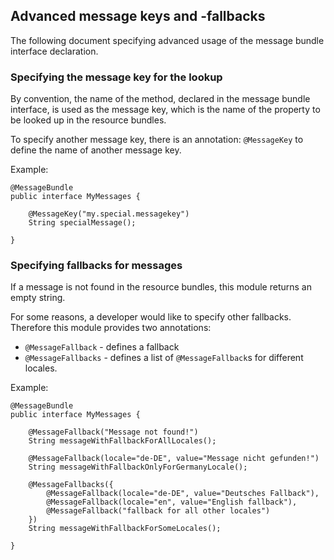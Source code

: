 ## Advanced message keys and -fallbacks

The following document specifying advanced usage of the message bundle interface declaration.

### Specifying the message key for the lookup

By convention, the name of the method, declared in the message bundle interface, is used as the message key, which is the name of the property to be looked up in the resource bundles.

To specify another message key, there is an annotation: `@MessageKey` to define the name of another message key.

Example:

~~~~~~~~~~~~~~~~~~~~~~~~~~~~~~~~~~~~~~~~~~~~~~~~~~~~~~~~~~~~~~~~~~~~~~~~~~~~~~~
@MessageBundle
public interface MyMessages {

    @MessageKey("my.special.messagekey")
    String specialMessage();

}
~~~~~~~~~~~~~~~~~~~~~~~~~~~~~~~~~~~~~~~~~~~~~~~~~~~~~~~~~~~~~~~~~~~~~~~~~~~~~~~

### Specifying fallbacks for messages

If a message is not found in the resource bundles, this module returns an empty string.

For some reasons, a developer would like to specify other fallbacks. Therefore this module provides two annotations:

* `@MessageFallback` - defines a fallback
* `@MessageFallbacks` - defines a list of `@MessageFallback`s for different locales.

Example:

~~~~~~~~~~~~~~~~~~~~~~~~~~~~~~~~~~~~~~~~~~~~~~~~~~~~~~~~~~~~~~~~~~~~~~~~~~~~~~~
@MessageBundle
public interface MyMessages {

    @MessageFallback("Message not found!")
    String messageWithFallbackForAllLocales();

    @MessageFallback(locale="de-DE", value="Message nicht gefunden!")
    String messageWithFallbackOnlyForGermanyLocale();

    @MessageFallbacks({
        @MessageFallback(locale="de-DE", value="Deutsches Fallback"),
        @MessageFallback(locale="en", value="English fallback"),
        @MessageFallback("fallback for all other locales")
    })
    String messageWithFallbackForSomeLocales();

}
~~~~~~~~~~~~~~~~~~~~~~~~~~~~~~~~~~~~~~~~~~~~~~~~~~~~~~~~~~~~~~~~~~~~~~~~~~~~~~~
